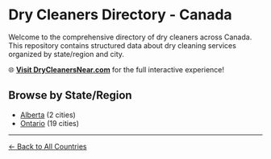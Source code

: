 # Dry Cleaners Directory - Canada

Welcome to the comprehensive directory of dry cleaners across Canada. This repository contains structured data about dry cleaning services organized by state/region and city.

🌐 **[Visit DryCleanersNear.com](https://drycleanersnear.com)** for the full interactive experience!

## Browse by State/Region

- [Alberta](./alberta/README.md) (2 cities)
- [Ontario](./ontario/README.md) (19 cities)

---

[← Back to All Countries](../README.md)
